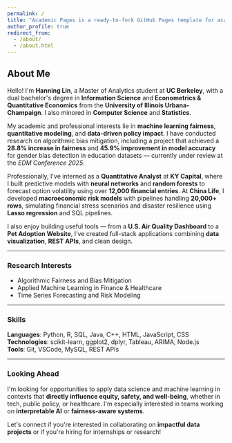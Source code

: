 ```yaml
---
permalink: /
title: "Academic Pages is a ready-to-fork GitHub Pages template for academic personal websites"
author_profile: true
redirect_from: 
  - /about/
  - /about.html
---
```


## About Me

Hello! I'm **Hanning Lin**, a Master of Analytics student at **UC Berkeley**, with a dual bachelor's degree in **Information Science** and **Econometrics & Quantitative Economics** from the **University of Illinois Urbana-Champaign**. I also minored in **Computer Science** and **Statistics**.

My academic and professional interests lie in **machine learning fairness**, **quantitative modeling**, and **data-driven policy impact**. I have conducted research on algorithmic bias mitigation, including a project that achieved a **28.8% increase in fairness** and **45.9% improvement in model accuracy** for gender bias detection in education datasets — currently under review at the *EDM Conference 2025*.

Professionally, I've interned as a **Quantitative Analyst** at **KY Capital**, where I built predictive models with **neural networks** and **random forests** to forecast option volatility using over **12,000 financial entries**. At **China Life**, I developed **macroeconomic risk models** with pipelines handling **20,000+ rows**, simulating financial stress scenarios and disaster resilience using **Lasso regression** and SQL pipelines.

I also enjoy building useful tools — from a **U.S. Air Quality Dashboard** to a **Pet Adoption Website**, I’ve created full-stack applications combining **data visualization**, **REST APIs**, and clean design.

---

### Research Interests
- Algorithmic Fairness and Bias Mitigation
- Applied Machine Learning in Finance & Healthcare
- Time Series Forecasting and Risk Modeling

---

### Skills

**Languages**: Python, R, SQL, Java, C++, HTML, JavaScript, CSS  
**Technologies**: scikit-learn, ggplot2, dplyr, Tableau, ARIMA, Node.js  
**Tools**: Git, VSCode, MySQL, REST APIs

---

### Looking Ahead

I'm looking for opportunities to apply data science and machine learning in contexts that **directly influence equity, safety, and well-being**, whether in tech, public policy, or healthcare. I'm especially interested in teams working on **interpretable AI** or **fairness-aware systems**.

Let's connect if you're interested in collaborating on **impactful data projects** or if you're hiring for internships or research!
